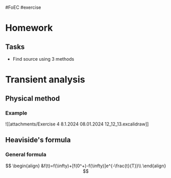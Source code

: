 #FoEC #exercise 

# Homework
## Tasks
- Find source using 3 methods

# Transient analysis
## Physical method
### Example
![[attachments/Exercise 4 8.1.2024 08.01.2024 12_12_13.excalidraw]]

## Heaviside's formula
### General formula
$$
\begin{align}
	&f(t)=f(\infty)+[f(0^+)-f(\infty)]e^{-\frac{t}{T}}\\
\end{align}
$$
